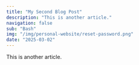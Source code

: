 ```yaml
---
title: "My Second Blog Post"
description: "This is another article."
navigation: false
sub: "Bash"
img: "/img/personal-website/reset-password.png"
date: "2025-03-02"
---
```


This is another article.
